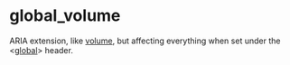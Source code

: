 ---
---
# global_volume

ARIA extension, like [volume](volume), but affecting everything when set
under the <[global](/headers/global)> header.
